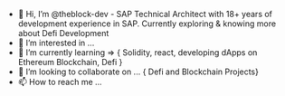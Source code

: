 - 👋 Hi, I’m @theblock-dev - SAP Technical Architect with 18+ years of development experience in SAP. Currently exploring & knowing more about Defi Development
- 👀 I’m interested in ...
- 🌱 I’m currently learning => { Solidity, react, developing dApps on Ethereum Blockchain, Defi } 
- 💞️ I’m looking to collaborate on ... { Defi and Blockchain Projects}
- 📫 How to reach me ...

<!---
theblock-dev/theblock-dev is a ✨ special ✨ repository because its `README.md` (this file) appears on your GitHub profile.
You can click the Preview link to take a look at your changes.
--->
